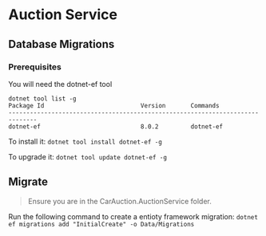 # Auction Service


## Database Migrations

### Prerequisites

You will need the dotnet-ef tool

```
dotnet tool list -g
Package Id                           Version       Commands
------------------------------------------------------------------------------
dotnet-ef                            8.0.2         dotnet-ef
```

To install it:
`dotnet tool install dotnet-ef -g`

To upgrade it:
`dotnet tool update dotnet-ef -g`


## Migrate

> Ensure you are in the CarAuction.AuctionService folder.

Run the following command to create a entioty framework migration:
`dotnet ef migrations add "InitialCreate" -o Data/Migrations`
